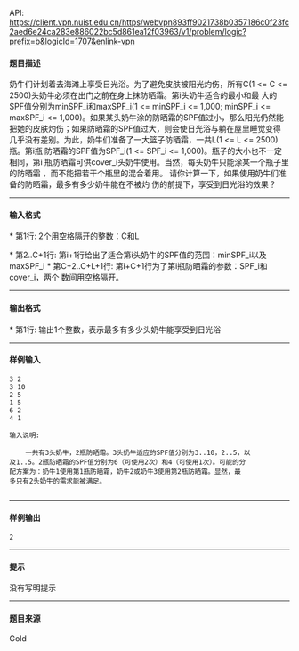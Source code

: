 API: https://client.vpn.nuist.edu.cn/https/webvpn893ff9021738b0357186c0f23fc2aed6e24ca283e886022bc5d861ea12f03963/v1/problem/logic?prefix=b&logicId=1707&enlink-vpn

#### 题目描述

奶牛们计划着去海滩上享受日光浴。为了避免皮肤被阳光灼伤，所有C(1 <= C <= 2500)头奶牛必须在出门之前在身上抹防晒霜。第i头奶牛适合的最小和最 大的SPF值分别为minSPF\_i和maxSPF\_i(1 <= minSPF\_i <= 1,000; minSPF\_i <= maxSPF\_i <= 1,000)。如果某头奶牛涂的防晒霜的SPF值过小，那么阳光仍然能 把她的皮肤灼伤；如果防晒霜的SPF值过大，则会使日光浴与躺在屋里睡觉变得 几乎没有差别。为此，奶牛们准备了一大篮子防晒霜，一共L(1 <= L <= 2500)瓶。第i瓶 防晒霜的SPF值为SPF\_i(1 <= SPF\_i <= 1,000)。瓶子的大小也不一定相同，第i 瓶防晒霜可供cover\_i头奶牛使用。当然，每头奶牛只能涂某一个瓶子里的防晒霜 ，而不能把若干个瓶里的混合着用。 请你计算一下，如果使用奶牛们准备的防晒霜，最多有多少奶牛能在不被灼 伤的前提下，享受到日光浴的效果？

---

#### 输入格式

\* 第1行: 2个用空格隔开的整数：C和L

\* 第2..C+1行: 第i+1行给出了适合第i头奶牛的SPF值的范围：minSPF\_i以及 maxSPF\_i \* 第C+2..C+L+1行: 第i+C+1行为了第i瓶防晒霜的参数：SPF\_i和cover\_i，两个 数间用空格隔开。

---

#### 输出格式

\* 第1行: 输出1个整数，表示最多有多少头奶牛能享受到日光浴

---

#### 样例输入
```
3 2
3 10
2 5
1 5
6 2
4 1

输入说明:

    一共有3头奶牛，2瓶防晒霜。3头奶牛适应的SPF值分别为3..10，2..5，以
及1..5。2瓶防晒霜的SPF值分别为6（可使用2次）和4（可使用1次）。可能的分
配方案为：奶牛1使用第1瓶防晒霜，奶牛2或奶牛3使用第2瓶防晒霜。显然，最
多只有2头奶牛的需求能被满足。


```

---

#### 样例输出
```
2
```

---

#### 提示

没有写明提示

---

#### 题目来源

Gold